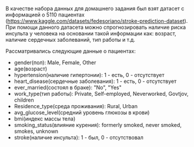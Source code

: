 В качестве набора данных для домашнего задания был взят датасет с информацией о 5110 пациентах (https://www.kaggle.com/datasets/fedesoriano/stroke-prediction-dataset). При помощи данного датасета можно спрогнозировать наличие риска инсульта у человека на основании такой информации как: возраст, наличие сердечных заболеваний, тип работы и т.д.

Рассматривались следующие данные о пациентах: 
- gender(пол): Male, Female, Other
- age(возраст)
- hypertension(наличие гипертонии): 1 - есть, 0 - отсутствует
- heart_disease(cердечные заболевания): 1 - есть, 0 - отсутствует
- ever_married(состоял в браке): "No", "Yes"
- work_type(тип работы): Private, Self-employed, Neverworked, Govtjov, children
- Residence_type(среда проживания): Rural, Urban
- avg_glucose_level(средний уровень глюкозы в крови)
- bmi(индекс массы тела)
- smoking_status(влияние курения): formerly smoked, never smoked, smokes, unknown
- stroke(наличие инсульта): 1 - был, 0 - отсутствовал
